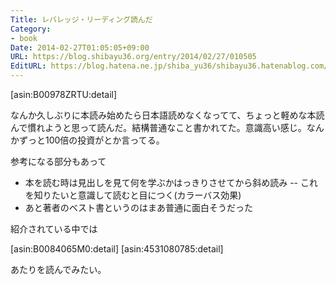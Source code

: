 ```yaml
---
Title: レバレッジ・リーディング読んだ
Category:
- book
Date: 2014-02-27T01:05:05+09:00
URL: https://blog.shibayu36.org/entry/2014/02/27/010505
EditURL: https://blog.hatena.ne.jp/shiba_yu36/shibayu36.hatenablog.com/atom/entry/12921228815719076872
---
```


[asin:B00978ZRTU:detail]

なんか久しぶりに本読み始めたら日本語読めなくなってて、ちょっと軽めな本読んで慣れようと思って読んだ。結構普通なこと書かれてた。意識高い感じ。なんかずっと100倍の投資がとか言ってる。

参考になる部分もあって
- 本を読む時は見出しを見て何を学ぶかはっきりさせてから斜め読み
-- これを知りたいと意識して読むと目につく(カラーバス効果)
- あと著者のベスト書というのはまあ普通に面白そうだった

紹介されている中では

[asin:B0084065M0:detail]
[asin:4531080785:detail]

あたりを読んでみたい。
